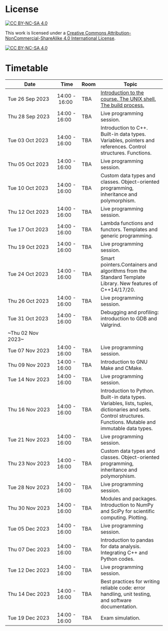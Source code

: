 # License

[![CC BY-NC-SA 4.0][cc-by-nc-sa-shield]][cc-by-nc-sa]

This work is licensed under a
[Creative Commons Attribution-NonCommercial-ShareAlike 4.0 International License][cc-by-nc-sa].

[![CC BY-NC-SA 4.0][cc-by-nc-sa-image]][cc-by-nc-sa]

[cc-by-nc-sa]: http://creativecommons.org/licenses/by-nc-sa/4.0/
[cc-by-nc-sa-image]: https://licensebuttons.net/l/by-nc-sa/4.0/88x31.png
[cc-by-nc-sa-shield]: https://img.shields.io/badge/License-CC%20BY--NC--SA%204.0-lightgrey.svg

# Timetable
| Date            | Time          | Room | Topic                                                                                                        |
| --------------- | ------------- | ---- | ------------------------------------------------------------------------------------------------------------ |
| Tue&nbsp;26&nbsp;Sep&nbsp;2023&nbsp;&nbsp; | 14:00&nbsp;-&nbsp;16:00&nbsp;&nbsp; | TBA  | [Introduction to the course. The UNIX shell. The build process.](https://pcafrica.github.io/advanced_programming_2023-2024/lectures/01-intro_unix.html) |
| Thu 28 Sep 2023 | 14:00 - 16:00 | TBA  | Live programming session. |
| Tue 03 Oct 2023 | 14:00 - 16:00 | TBA  | Introduction to C++. Built-in data types. Variables, pointers and references. Control structures. Functions. |
| Thu 05 Oct 2023 | 14:00 - 16:00 | TBA  | Live programming session. |
| Tue 10 Oct 2023 | 14:00 - 16:00 | TBA  | Custom data types and classes. Object-oriented programming, inheritance and polymorphism. |
| Thu 12 Oct 2023 | 14:00 - 16:00 | TBA  | Live programming session. |
| Tue 17 Oct 2023 | 14:00 - 16:00 | TBA  | Lambda functions and functors. Templates and generic programming. |
| Thu 19 Oct 2023 | 14:00 - 16:00 | TBA  | Live programming session. |
| Tue 24 Oct 2023 | 14:00 - 16:00 | TBA  | Smart pointers.Containers and algorithms from the Standard Template Library. New features of C++14/17/20. |
| Thu 26 Oct 2023 | 14:00 - 16:00 | TBA  | Live programming session. |
| Tue 31 Oct 2023 | 14:00 - 16:00 | TBA  | Debugging and profiling: introduction to GDB and Valgrind. |
|~Thu 02 Nov 2023~|               |      |
| Tue 07 Nov 2023 | 14:00 - 16:00 | TBA  | Live programming session. |
| Thu 09 Nov 2023 | 14:00 - 16:00 | TBA  | Introduction to GNU Make and CMake. |
| Tue 14 Nov 2023 | 14:00 - 16:00 | TBA  | Live programming session. |
| Thu 16 Nov 2023 | 14:00 - 16:00 | TBA  | Introduction to Python. Built-in data types. Variables, lists, tuples, dictionaries and sets. Control structures. Functions. Mutable and immutable data types. |
| Tue 21 Nov 2023 | 14:00 - 16:00 | TBA  | Live programming session. |
| Thu 23 Nov 2023 | 14:00 - 16:00 | TBA  | Custom data types and classes. Object-oriented programming, inheritance and polymorphism. |
| Tue 28 Nov 2023 | 14:00 - 16:00 | TBA  | Live programming session. |
| Thu 30 Nov 2023 | 14:00 - 16:00 | TBA  | Modules and packages. Introduction to NumPy and SciPy for scientific computing. Plotting. |
| Tue 05 Dec 2023 | 14:00 - 16:00 | TBA  | Live programming session. |
| Thu 07 Dec 2023 | 14:00 - 16:00 | TBA  | Introduction to pandas for data analysis. Integrating C++ and Python codes. |
| Tue 12 Dec 2023 | 14:00 - 16:00 | TBA  | Live programming session. |
| Thu 14 Dec 2023 | 14:00 - 16:00 | TBA  | Best practices for writing reliable code: error handling, unit testing, and software documentation. |
| Tue 19 Dec 2023 | 14:00 - 16:00 | TBA  | Exam simulation. |
